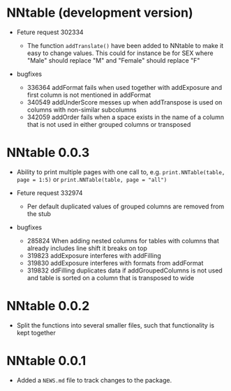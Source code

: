 # NNtable (development version)

* Feture request 302334

    + The function `addTranslate()` have been added to NNtable to make it easy to change values. This could for instance be for SEX where "Male" should replace "M" and "Female" should replace "F"


* bugfixes 
    
    + 336364 addFormat fails when used together with addExposure and first column is not mentioned in addFormat
    + 340549 addUnderScore messes up when addTranspose is used on columns with non-similar subcolumns
    + 342059 addOrder fails when a space exists in the name of a column that is not used in either grouped columns or transposed
    
# NNtable 0.0.3

* Ability to print multiple pages with one call to, e.g. `print.NNTable(table, page = 1:5)` or `print.NNTable(table, page = "all")`

* Feture request 332974

    + Per default duplicated values of grouped columns are removed from the stub

* bugfixes 

    + 285824 When adding nested columns for tables with columns that already includes line shift it breaks on top
    + 319823 addExposure interferes with addFilling
    + 319830 addExposure interferes with formats from addFormat
    + 319832 ddFilling duplicates data if addGroupedColumns is not used and table is sorted on a column that is transposed to wide

# NNtable 0.0.2

* Split the functions into several smaller files, such that functionality is kept together

# NNtable 0.0.1

* Added a `NEWS.md` file to track changes to the package.
